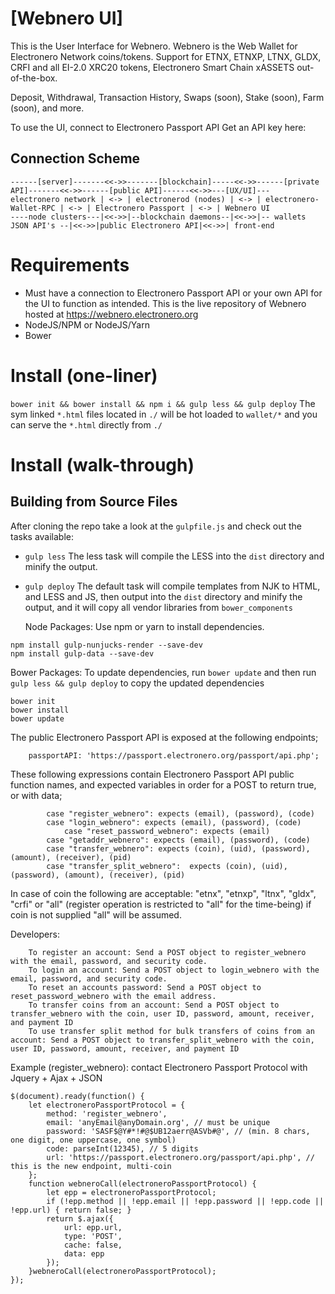 # [Webnero UI]

This is the User Interface for Webnero. 
Webnero is the Web Wallet for Electronero Network coins/tokens. 
Support for ETNX, ETNXP, LTNX, GLDX, CRFI and all EI-2.0 XRC20 tokens, Electronero Smart Chain xASSETS out-of-the-box. 

Deposit, Withdrawal, Transaction History, Swaps (soon), Stake (soon), Farm (soon), and more.  

To use the UI, connect to Electronero Passport API 
Get an API key here: <insert API key>
  
## Connection Scheme
```
------[server]-------<<->>-------[blockchain]-----<<->>------[private API]-------<<->>------[public API]------<<->>---[UX/UI]---
electronero network | <-> | electronerod (nodes) | <-> | electronero-Wallet-RPC | <-> | Electronero Passport | <-> | Webnero UI
----node clusters---|<<->>|--blockchain daemons--|<<->>|-- wallets JSON API's --|<<->>|public Electronero API|<<->>| front-end
```
  
# Requirements
- Must have a connection to Electronero Passport API or your own API for the UI to function as intended. This is the live repository of Webnero hosted at https://webnero.electronero.org
- NodeJS/NPM or NodeJS/Yarn
- Bower
  
# Install (one-liner)
  ```bower init && bower install && npm i && gulp less && gulp deploy``` 
  The sym linked `*.html` files located in `./` will be hot loaded to `wallet/*` and you can serve the `*.html` directly from `./`
  
# Install (walk-through)
## Building from Source Files
  
  After cloning the repo take a look at the `gulpfile.js` and check out the tasks available:
* `gulp less` The less task will compile the LESS into the `dist` directory and minify the output.
* `gulp deploy` The default task will compile templates from NJK to HTML, and LESS and JS, then output into the `dist` directory and minify the output, and it will copy all vendor libraries from `bower_components` 
 
  Node Packages:
  Use npm or yarn to install dependencies.
```
npm install gulp-nunjucks-render --save-dev
npm install gulp-data --save-dev
```
  Bower Packages:
To update dependencies, run `bower update` and then run `gulp less && gulp deploy` to copy the updated dependencies
```
bower init
bower install
bower update
```


The public Electronero Passport API is exposed at the following endpoints;
  
```
    passportAPI: 'https://passport.electronero.org/passport/api.php';
```
  
  These following expressions contain Electronero Passport API public function names, and expected variables in order for a POST to return true, or with data; 
```
		case "register_webnero": expects (email), (password), (code)
		case "login_webnero": expects (email), (password), (code)  
    		case "reset_password_webnero": expects (email) 
		case "getaddr_webnero": expects (email), (password), (code)
		case "transfer_webnero": expects (coin), (uid), (password), (amount), (receiver), (pid) 
		case "transfer_split_webnero":  expects (coin), (uid), (password), (amount), (receiver), (pid)
```
	
In case of coin the following are acceptable: "etnx", "etnxp", "ltnx", "gldx", "crfi" or "all" (register operation is restricted to "all" for the time-being) if coin is not supplied "all" will be assumed. 
	
Developers: 
```
	To register an account: Send a POST object to register_webnero with the email, password, and security code.
	To login an account: Send a POST object to login_webnero with the email, password, and security code.
	To reset an accounts password: Send a POST object to reset_password_webnero with the email address.
	To transfer coins from an account: Send a POST object to transfer_webnero with the coin, user ID, password, amount, receiver, and payment ID
	To use transfer split method for bulk transfers of coins from an account: Send a POST object to transfer_split_webnero with the coin, user ID, password, amount, receiver, and payment ID
```
	
Example (register_webnero): contact Electronero Passport Protocol with Jquery + Ajax + JSON
	
```
$(document).ready(function() {
    let electroneroPassportProtocol = { 
		method: 'register_webnero',
		email: 'anyEmail@anyDomain.org', // must be unique 
		password: 'SASF$@Y#*!#@$UB12aerr@ASVb#@', // (min. 8 chars, one digit, one uppercase, one symbol)
		code: parseInt(12345), // 5 digits 
		url: 'https://passport.electronero.org/passport/api.php', // this is the new endpoint, multi-coin
	}; 
	function webneroCall(electroneroPassportProtocol) {
		let epp = electroneroPassportProtocol;
		if (!epp.method || !epp.email || !epp.password || !epp.code || !epp.url) { return false; }
		return $.ajax({
		    url: epp.url,
		    type: 'POST',
		    cache: false,
		    data: epp
		});
    }webneroCall(electroneroPassportProtocol);
});
```
	

	
	
